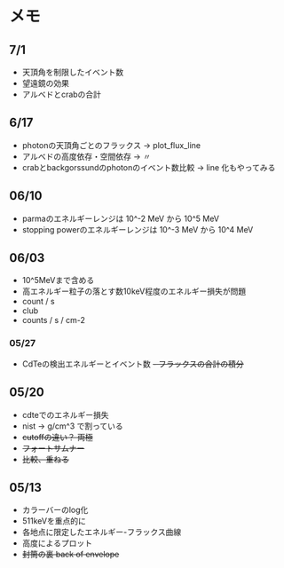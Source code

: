 # メモ

## 7/1
- 天頂角を制限したイベント数
- 望遠鏡の効果
- アルベドとcrabの合計


## 6/17

- photonの天頂角ごとのフラックス -> plot_flux_line
- アルベドの高度依存・空間依存 -> 〃
- crabとbackgorssundのphotonのイベント数比較 -> line 化もやってみる

## 06/10

- parmaのエネルギーレンジは 10^-2 MeV から 10^5 MeV
- stopping powerのエネルギーレンジは 10^-3 MeV から 10^4 MeV

## 06/03

- 10^5MeVまで含める
- 高エネルギー粒子の落とす数10keV程度のエネルギー損失が問題
- count / s
- club
- counts / s / cm-2

### 05/27

- CdTeの検出エネルギーとイベント数
~~- フラックスの合計の積分~~

## 05/20

- cdteでのエネルギー損失
- nist -> g/cm^3 で割っている
- ~~cutoffの違い？ 両極~~
- ~~フォートサムナー~~
- ~~比較、重ねる~~

## 05/13

- カラーバーのlog化
- 511keVを重点的に
- 各地点に限定したエネルギー-フラックス曲線
- 高度によるプロット
- ~~封筒の裏 back of envelope~~

